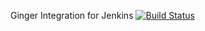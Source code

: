 Ginger Integration for Jenkins
[![Build Status](https://travis-ci.org/Ginger-Automation/Ginger-Jenkins-Integration.svg?branch=master)](https://travis-ci.org/Ginger-Automation/Ginger-Jenkins-Integration)
